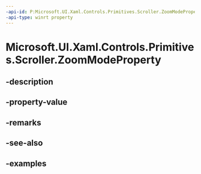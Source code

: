 ```yaml
---
-api-id: P:Microsoft.UI.Xaml.Controls.Primitives.Scroller.ZoomModeProperty
-api-type: winrt property
---
```


# Microsoft.UI.Xaml.Controls.Primitives.Scroller.ZoomModeProperty

<!--
public static Windows.UI.Xaml.DependencyProperty ZoomModeProperty { get; }
-->


## -description

## -property-value

## -remarks

## -see-also

## -examples


